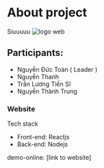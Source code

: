 
# About project
Siuuuuu
![logo web](https://res.cloudinary.com/dcwka06ph/image/upload/v1669344948/Website_project/logo_mwaet4.jpg)
## Participants:
- Nguyễn Đức Toàn ( Leader )
- Nguyễn Thanh
- Trần Lương Tiến Sĩ
- Nguyễn Thành Trung

### Website
Tech stack
- Front-end: Reactjs
- Back-end: Nodejs

demo-online: [link to website]
